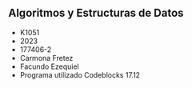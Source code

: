 ## Algoritmos y Estructuras de Datos

+ K1051
+ 2023
+ 177406-2
+ Carmona Fretez 
+ Facundo Ezequiel
+ Programa utilizado Codeblocks 17.12
